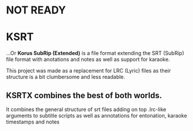# NOT READY
# KSRT
...Or **Korus SubRip (Extended)** is a file format extending the SRT (SubRip) file format with anotations and notes as well as support for karaoke.

This project was made as a replacement for LRC (Lyric) files as their structure is a bit clumbersome and less readable. 

## KSRTX combines the best of both worlds.

It combines the general structure of srt files adding on top .lrc-like arguments to subtitle scripts as well as annotations for entonation, karaoke timestamps and notes